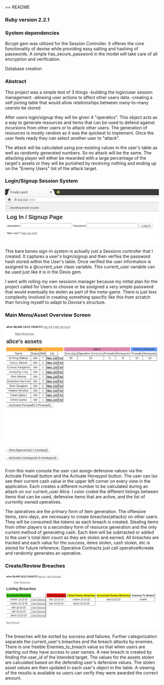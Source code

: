 == README

<h3>Ruby version 2.2.1</h3>
<h3>System dependencies</h3>
<p> Bcrypt gem was utilized for the Session Controller.  It offeres the core functionality of devise while providing easy salting and hashing of passwords.  A simple has_secure_password in the model will take care of all encryption and verification.</p>
<p>Database creation</p>
<h3>Abstract</h3>
<p>This project was a simple test of 3 things
-building the login/user session management
-allowing user actions to affect other users data
-creating a self joining table that would allow relationships between many-to-many usersto be stored</p>
<p>After users login/signup they will be given 4 "operativs".  This object acts as a way to generate resources and items that can be used to defend against incursions from other users or to attack other users.  The generation of resources is mostly random as it was the quickest to implement.  Once the user feels ready they can select another user to "attack".</p>
<p>The attack will be calculated using pre-existing values in the user's table as well as randomly generated numbers.  So no attack will be the same.  The attacking player will either be rewarded with a large percentage of the target's assets or they will be punished by receiving nothing and ending up on the "Enemy Users" list of the attack target.</p>
<h3>Login/Signup Session System</h3>
<img src="public/screen_capture1.png">
<p>This bare bones sign-in system is actually just a Sessions controller that I created.  It captures a user's login/signup and then verfies the password hash stored within the User's table.  Once verified the user information is assigned to a @current_user class variable.  This current_user variable can be used just like it is in the Devis gem.</p>  
<p>I went with rolling my own sessionn manager because my intital plan for the project called for Users to choose or be assigned a very simple password that would eventually be stolen as part of the meta-game.  There is just less complexity involved in creating something specific like this from scratch than forcing myself to adapt to Devise's structure.<p>
<h3>Main Menu/Asset Overview Screen</h3>
<img src="public/screen_capture2.png">
<p>From this main console the user can assign defensive values via the Activate Firewall button and the Activate Honeypot button.  The user can lso see their current cash value in the upper left corner on every view in the application.  Each creates a different number to be calculated during an attack on our current_user Alice.  I color coded the different listings between Items that can be used, defensive items that are active, and the list of currently owned operatives.</p>
<p>The operatives are the primary form of item generation.  The offensive items, zero-days, are necessary to create breaches(attacks) on other users.  They will be consumed like tokens as each breach is created.  Stealing items from other players is a secondary form of resource generation and the only current method of generating cash.  Each item will be subtracted or added to the user's total item count as they are stolen and earned.  All breaches are tracked and each value for the success, items stolen, cash stolen, etc is stored for future reference.  Operative Contracts just call operative#create and randomly generates an operative.</p>
<h3>Create/Review Breaches</h3>
<img src="public/screen_capture3.png">
<p>The breaches will be sorted by success and failures.  Further categorization separate the current_user's breaches and the breach attacks by enemies.  There is one freebie Enemies_to_breach value so that when users are starting out they have access to user names.  A new breach is created by finding the user_id of the intended target.  The values for the assets stolen are calculated based on the defending user's defensive values.  The stolen asset values are then updated in each user's object in the table.  A viewing of the results is available so users can verify they were awarded the correct amount.</p>
